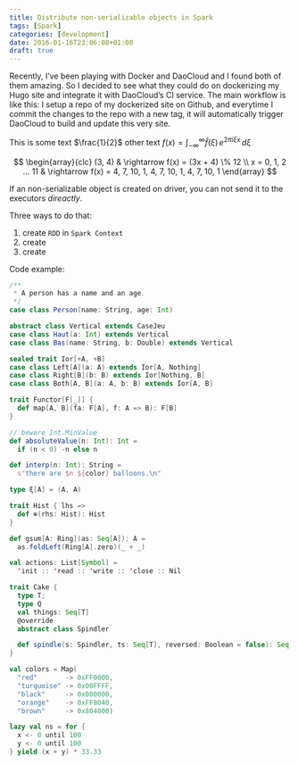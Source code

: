 ```yaml
---
title: Distribute non-serializable objects in Spark
tags: [Spark]
categories: [development]
date: 2016-01-16T23:06:08+01:00
draft: true
---
```


Recently, I’ve been playing with Docker and DaoCloud and I found both of them amazing. So I decided to see what they could do on dockerizing my Hugo site and integrate it with DaoCloud’s CI service. The main workflow is like this: I setup a repo of my dockerized site on Github, and everytime I commit the changes to the repo with a new tag, it will automatically trigger DaoCloud to build and update this very site.

This is some text $\frac{1}{2}$ other text $f(x) = \int_{-\infty}^\infty
    \hat f(\xi)\,e^{2 \pi i \xi x}
    \,d\xi$

$$
\begin{array}{clc}
(3, 4) & \rightarrow f(x) = (3x + 4) \% 12 \\
x = 0, 1, 2 ... 11 & \rightarrow f(x) = 4, 7, 10, 1, 4, 7, 10, 1, 4, 7, 10, 1
\end{array}
$$

If an non-serializable object is created on driver, you can not send it to the executors *direactly*.

Three ways to do that:

1.  create `RDD` in `Spark Context`
2.  create
3.  create

<script src="https://gist.github.com/invkrh/54f3d795b2719f600bef.js"></script>

Code example:

```scala
/**
 * A person has a name and an age.
 */
case class Person(name: String, age: Int)

abstract class Vertical extends CaseJeu
case class Haut(a: Int) extends Vertical
case class Bas(name: String, b: Double) extends Vertical

sealed trait Ior[+A, +B]
case class Left[A](a: A) extends Ior[A, Nothing]
case class Right[B](b: B) extends Ior[Nothing, B]
case class Both[A, B](a: A, b: B) extends Ior[A, B]

trait Functor[F[_]] {
  def map[A, B](fa: F[A], f: A => B): F[B]
}

// beware Int.MinValue
def absoluteValue(n: Int): Int =
  if (n < 0) -n else n

def interp(n: Int): String =
  s"there are $n ${color} balloons.\n"

type ξ[A] = (A, A)

trait Hist { lhs =>
  def ⊕(rhs: Hist): Hist
}

def gsum[A: Ring](as: Seq[A]): A =
  as.foldLeft(Ring[A].zero)(_ + _)

val actions: List[Symbol] =
  'init :: 'read :: 'write :: 'close :: Nil

trait Cake {
  type T;
  type Q
  val things: Seq[T]
  @override
  abstract class Spindler

  def spindle(s: Spindler, ts: Seq[T], reversed: Boolean = false): Seq[Q]
}

val colors = Map(
  "red"       -> 0xFF0000,
  "turquoise" -> 0x00FFFF,
  "black"     -> 0x000000,
  "orange"    -> 0xFF8040,
  "brown"     -> 0x804000)

lazy val ns = for {
  x <- 0 until 100
  y <- 0 until 100
} yield (x + y) * 33.33
```
